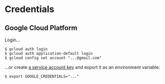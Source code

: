 # Credentials

## Google Cloud Platform

Login...

```
$ gcloud auth login
$ gcloud auth application-default login
$ gcloud config set account "...@gmail.com"
```

...or create [a service account key](https://cloud.google.com/iam/docs/keys-create-delete)
and export it as an environment variable:

```
$ export GOOGLE_CREDENTIALS="..."
```
